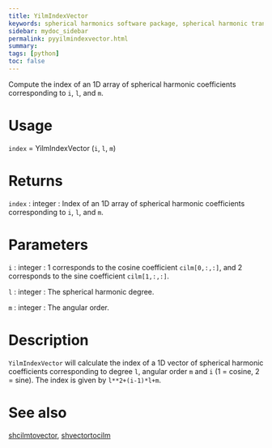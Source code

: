 ```yaml
---
title: YilmIndexVector
keywords: spherical harmonics software package, spherical harmonic transform, legendre functions, multitaper spectral analysis, fortran, Python, gravity, magnetic field
sidebar: mydoc_sidebar
permalink: pyyilmindexvector.html
summary:
tags: [python]
toc: false
---
```


Compute the index of an 1D array of spherical harmonic coefficients corresponding to `i`, `l`, and `m`.

# Usage

`index` = YilmIndexVector (`i`, `l`, `m`)

# Returns

`index` : integer 
:   Index of an 1D array of spherical harmonic coefficients corresponding to `i`, `l`, and `m`.

# Parameters

`i` : integer
:   1 corresponds to the cosine coefficient `cilm[0,:,:]`, and 2 corresponds to the sine coefficient `cilm[1,:,:]`.

`l` : integer
:   The spherical harmonic degree.

`m` : integer
:   The angular order.

# Description

`YilmIndexVector` will calculate the index of a 1D vector of spherical harmonic coefficients corresponding to degree `l`, angular order `m` and `i` (1 = cosine, 2 = sine). The index is given by `l**2+(i-1)*l+m`.

# See also

[shcilmtovector](pyshcilmtovector.html), [shvectortocilm](pyshvectortocilm.html)
